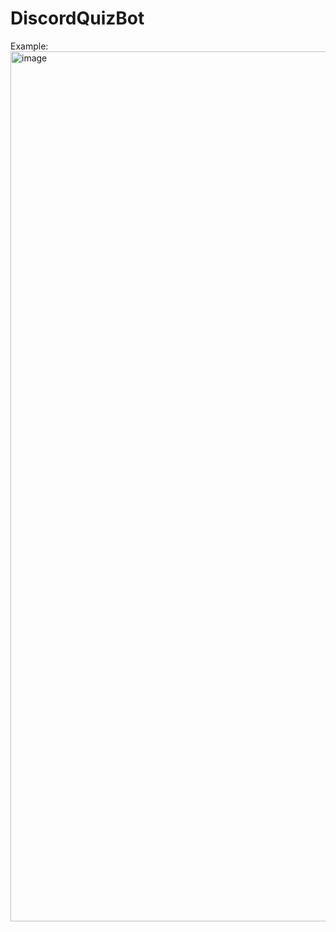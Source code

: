 # DiscordQuizBot

Example:
<img width="1392" alt="image" src="https://github.com/CoToYo/DiscordQuizBot/assets/56789038/dc7d5fb6-aada-4d6a-ab14-bb5d101e2466">
